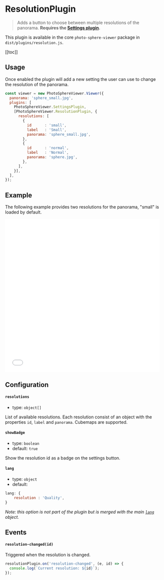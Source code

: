 # ResolutionPlugin

<ApiButton page="PSV.plugins.ResolutionPlugin.html"/>

> Adds a button to choose between multiple resolutions of the panorama. **Requires the [Settings plugin](./plugin-settings.md).**

This plugin is available in the core `photo-sphere-viewer` package in `dist/plugins/resolution.js`.

[[toc]]


## Usage

Once enabled the plugin will add a new setting the user can use to change the resolution of the panorama.

```js
const viewer = new PhotoSphereViewer.Viewer({
  panorama: 'sphere_small.jpg',
  plugins: [
    PhotoSphereViewer.SettingsPlugin,
    [PhotoSphereViewer.ResolutionPlugin, {
      resolutions: [
        {
          id      : 'small',
          label   : 'Small',
          panorama: 'sphere_small.jpg',
        },
        {
          id      : 'normal',
          label   : 'Normal',
          panorama: 'sphere.jpg',
        },
      ],
    }],
  ],
});
```


## Example

The following example provides two resolutions for the panorama, "small" is loaded by default.

<iframe style="width: 100%; height: 500px;" src="//jsfiddle.net/mistic100/1cmn20zb/embedded/result,js/dark" allowfullscreen="allowfullscreen" frameborder="0"></iframe>


## Configuration

#### `resolutions`
- type: `object[]`

List of available resolutions. Each resolution consist of an object with the properties `id`, `label` and `panorama`.
Cubemaps are supported.

#### `showBadge`
- type: `boolean`
- default: `true`

Show the resolution id as a badge on the settings button.

#### `lang`
- type: `object`
- default:
```js
lang: {
    resolution : 'Quality',
}
```

_Note: this option is not part of the plugin but is merged with the main [`lang`](../guide/config.md#lang) object._


## Events

#### `resolution-changed(id)`

Triggered when the resolution is changed.

```js
resolutionPlugin.on('resolution-changed', (e, id) => {
  console.log(`Current resolution: ${id}`);
});
```
